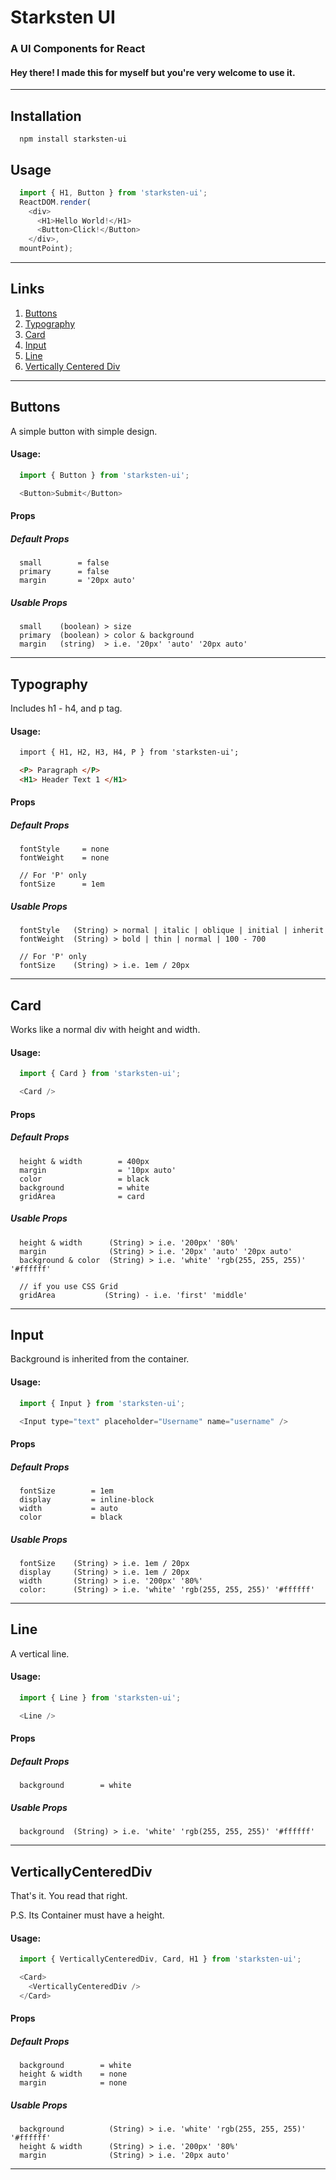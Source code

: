# Starksten UI

### A UI Components for React

#### Hey there! I made this for myself but you're very welcome to use it.

---

## Installation

```
  npm install starksten-ui
```

## Usage

```javascript
  import { H1, Button } from 'starksten-ui';
  ReactDOM.render(
    <div>
      <H1>Hello World!</H1>
      <Button>Click!</Button>
    </div>,
  mountPoint);
```
---
## Links

1. [Buttons](#buttons)
1. [Typography](#typography)
1. [Card](#card)
1. [Input](#input)
1. [Line](#line)
1. [Vertically Centered Div](#verticallyCenteredDiv)

---

## Buttons

A simple button with simple design.

#### Usage:

```javascript
  import { Button } from 'starksten-ui';

  <Button>Submit</Button>
```

#### Props

##### Default Props

```
  small        = false
  primary      = false
  margin       = '20px auto'
```

##### Usable Props


```
  small    (boolean) > size
  primary  (boolean) > color & background
  margin   (string)  > i.e. '20px' 'auto' '20px auto'
```
---
## Typography

Includes h1 - h4, and p tag.

#### Usage:

```html
  import { H1, H2, H3, H4, P } from 'starksten-ui';

  <P> Paragraph </P>
  <H1> Header Text 1 </H1>
```

#### Props

##### Default Props

```
  fontStyle     = none
  fontWeight    = none

  // For 'P' only
  fontSize      = 1em 
```

##### Usable Props

```
  fontStyle   (String) > normal | italic | oblique | initial | inherit
  fontWeight  (String) > bold | thin | normal | 100 - 700

  // For 'P' only
  fontSize    (String) > i.e. 1em / 20px
```
---

## Card

Works like a normal div with height and width.

#### Usage:
```javascript
  import { Card } from 'starksten-ui';

  <Card />
```

#### Props

##### Default Props

```
  height & width        = 400px
  margin                = '10px auto'
  color                 = black
  background            = white
  gridArea              = card
```

##### Usable Props

```
  height & width      (String) > i.e. '200px' '80%'
  margin              (String) > i.e. '20px' 'auto' '20px auto'
  background & color  (String) > i.e. 'white' 'rgb(255, 255, 255)' '#ffffff'
  
  // if you use CSS Grid
  gridArea           (String) - i.e. 'first' 'middle'
```
---

## Input

Background is inherited from the container.

#### Usage:
```javascript
  import { Input } from 'starksten-ui';

  <Input type="text" placeholder="Username" name="username" />
```

#### Props

##### Default Props

```
  fontSize        = 1em
  display         = inline-block
  width           = auto
  color           = black
```

##### Usable Props

```
  fontSize    (String) > i.e. 1em / 20px
  display     (String) > i.e. 1em / 20px
  width       (String) > i.e. '200px' '80%'
  color:      (String) > i.e. 'white' 'rgb(255, 255, 255)' '#ffffff'
```
---

## Line

A vertical line.

#### Usage:
```javascript
  import { Line } from 'starksten-ui';

  <Line />
```

#### Props

##### Default Props

```
  background        = white
```

##### Usable Props

```
  background  (String) > i.e. 'white' 'rgb(255, 255, 255)' '#ffffff'
```
---

## VerticallyCenteredDiv

That's it. You read that right.

P.S. Its Container must have a height.

#### Usage:
```javascript
  import { VerticallyCenteredDiv, Card, H1 } from 'starksten-ui';

  <Card>
    <VerticallyCenteredDiv />
  </Card>
```

#### Props

##### Default Props

```
  background        = white
  height & width    = none
  margin            = none
```

##### Usable Props

```
  background          (String) > i.e. 'white' 'rgb(255, 255, 255)' '#ffffff'
  height & width      (String) > i.e. '200px' '80%'
  margin              (String) > i.e. '20px auto'
```
---